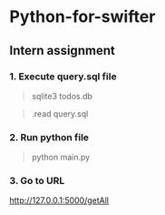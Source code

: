 # Python-for-swifter
## Intern assignment

### 1. Execute query.sql file

>sqlite3 todos.db 

>.read query.sql

### 2. Run python file  

>python main.py


### 3. Go to URL 
http://127.0.0.1:5000/getAll